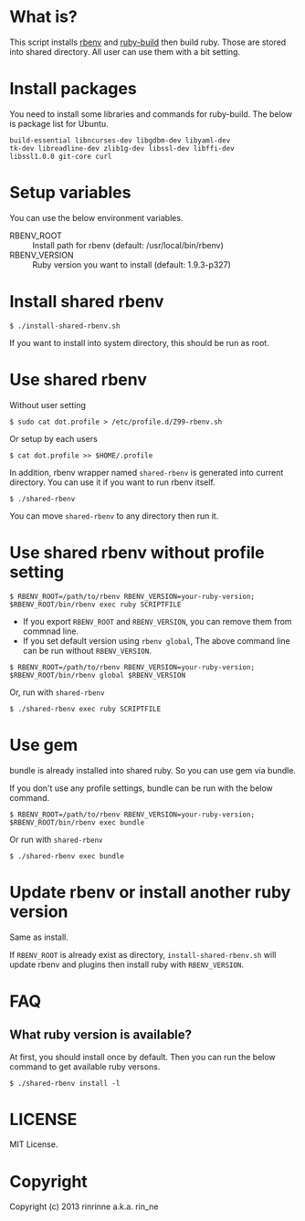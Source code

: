 What is?
===========================

This script installs [rbenv][1] and [ruby-build][2] then build ruby. Those are stored into shared directory. All user can use them with a bit setting.

[1]: https://github.com/sstephenson/rbenv
[2]: https://github.com/sstephenson/ruby-build

Install packages
===========================

You need to install some libraries and commands for ruby-build. The below is package list for Ubuntu.

    build-essential libncurses-dev libgdbm-dev libyaml-dev
    tk-dev libreadline-dev zlib1g-dev libssl-dev libffi-dev
    libssl1.0.0 git-core curl

Setup variables
===========================

You can use the below environment variables.

<dl>
  <dt>RBENV_ROOT</dt>
  <dd>Install path for rbenv (default: /usr/local/bin/rbenv)</dd>
  <dt>RBENV_VERSION</dt>
  <dd>Ruby version you want to install (default: 1.9.3-p327)</dd>
</dl>

Install shared rbenv
===========================

```
$ ./install-shared-rbenv.sh
```

If you want to install into system directory, this should be run as root.


Use shared rbenv
===========================

Without user setting
```
$ sudo cat dot.profile > /etc/profile.d/Z99-rbenv.sh
```

Or setup by each users
```
$ cat dot.profile >> $HOME/.profile
```

In addition, rbenv wrapper named `shared-rbenv` is generated into current directory. You can use it if you want to run rbenv itself.

```
$ ./shared-rbenv
```

You can move `shared-rbenv` to any directory then run it.

Use shared rbenv without profile setting
============================

```
$ RBENV_ROOT=/path/to/rbenv RBENV_VERSION=your-ruby-version; $RBENV_ROOT/bin/rbenv exec ruby SCRIPTFILE
```

* If you export `RBENV_ROOT` and `RBENV_VERSION`, you can remove them from commnad line.
* If you set default version using `rbenv global`, The above command line can be run without `RBENV_VERSION`.

```
$ RBENV_ROOT=/path/to/rbenv RBENV_VERSION=your-ruby-version; $RBENV_ROOT/bin/rbenv global $RBENV_VERSION
```

Or, run with `shared-rbenv`

```
$ ./shared-rbenv exec ruby SCRIPTFILE
```

Use gem
===========================

bundle is already installed into shared ruby. So you can use gem via bundle.

If you don't use any profile settings, bundle can be run with the below command.

```
$ RBENV_ROOT=/path/to/rbenv RBENV_VERSION=your-ruby-version; $RBENV_ROOT/bin/rbenv exec bundle
```

Or run with `shared-rbenv`

```
$ ./shared-rbenv exec bundle
```

Update rbenv or install another ruby version
===========================

Same as install.

If `RBENV_ROOT` is already exist as directory, `install-shared-rbenv.sh` will update rbenv and plugins then install ruby with `RBENV_VERSION`.

FAQ
===========================

## What ruby version is available?

At first, you should install once by default. Then you can run the below command to get available ruby versons.

```
$ ./shared-rbenv install -l
```

LICENSE
==========================

MIT License.


Copyright
==========================

Copyright (c) 2013 rinrinne a.k.a. rin_ne
